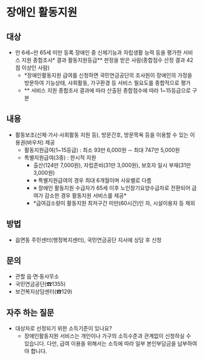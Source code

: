 # 장애인 활동지원

## 대상
- 만 6세~만 65세 미만 등록 장애인 중 신체기능과 자립생활 능력 등을 평가한 서비스 지원 종합조사* 결과 활동지원등급** 판정을 받은 사람(종합점수 산정 결과 42점 이상인 사람)
  -  *장애인활동지원 급여를 신청하면 국민연금공단의 조사원이 장애인의 가정을 방문하여 기능상태, 사회활동, 가구환경 등 서비스 필요도를 종합적으로 평가
  - ** 서비스 지원 종합조사 결과에 따라 산출된 종합점수에 따라 1~15등급으로 구분

## 내용
- 활동보조(신체·가사·사회활동 지원 등), 방문간호, 방문목욕 등을 이용할 수 있는 이용권(바우처) 제공
  * 활동지원급여(1~15등급) : 최소 93만 6,000원 ∼ 최대 747만 5,000원
  * 특별지원급여(3종) : 한시적 지원
    - 출산(124만 7,000원), 자립준비(31만 3,000원), 보호자 일시 부재(31만 3,000원)
    - ※ 특별지원급여의 경우 최대 6개월이며 사유별로 다름
    - ※ 장애인 활동지원 수급자가 65세 이후 노인장기요양수급자로 전환되어 급여가 감소한 경우 활동지원 서비스를 제공*
    - *급여감소량이 활동지원 최저구간 미만(60시간)인 자, 시설이용자 등 제외

## 방법
- 읍면동 주민센터(행정복지센터), 국민연금공단 지사에 상담 후 신청

## 문의
- 관할 읍·면·동사무소
- 국민연금공단(☎1355)
- 보건복지상담센터(☎129)

## 자주 하는 질문
- 대상자로 선정되기 위한 소득기준이 있나요?
  - 장애인활동지원 서비스는 개인이나 가구의 소득수준과 관계없이 신청하실 수 있습니다. 다만, 급여 이용을 위해서는 소득에 따라 일부 본인부담금을 납부하여야 합니다.
